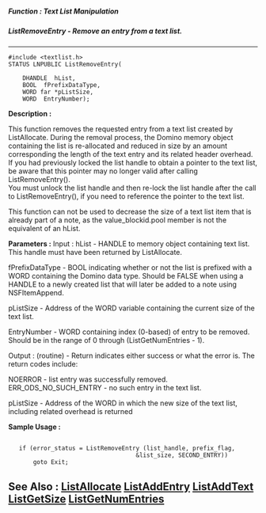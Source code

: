 ##### Function : Text List Manipulation
##### ListRemoveEntry - Remove an entry from a text list.
---
```
#include <textlist.h>
STATUS LNPUBLIC ListRemoveEntry(

	DHANDLE  hList,
	BOOL  fPrefixDataType,
	WORD far *pListSize,
	WORD  EntryNumber);
```
**Description :**

This function removes the requested entry from a text list created by 
ListAllocate.  During the removal process, the Domino memory object containing 
the list is re-allocated and reduced in size by an amount corresponding the 
length of the text entry and its related header overhead.  If you had 
previously locked the list handle to obtain a pointer to the text list, be 
aware that this pointer may no longer valid after calling ListRemoveEntry().   
You must unlock the list handle and then re-lock the list handle after the call 
to ListRemoveEntry(), if you need to reference the pointer to the text list.

This function can not be used to decrease the size of a text list item that is 
already part of a note, as the value_blockid.pool member is not the equivalent 
of an hList.

**Parameters :**
Input :
hList  -  HANDLE to memory object containing text list.  This handle must have been returned by ListAllocate.

fPrefixDataType  -  BOOL indicating whether or not the list is prefixed with a WORD containing the Domino data type.  Should be FALSE when using a HANDLE to a newly created list that will later be added to a note using NSFItemAppend.

pListSize  -  Address of the WORD variable containing the current size of the text list.

EntryNumber  -  WORD containing index (0-based) of entry to be removed.  Should be in the range of 0 through (ListGetNumEntries - 1).

Output :
(routine)  -  Return indicates either success or what the error is. The return codes include:

NOERROR - list entry was successfully removed.
ERR_ODS_NO_SUCH_ENTRY -  no such entry in the text list.


pListSize  -  Address of the WORD in which the new size of the text list, including  related overhead is returned


**Sample Usage :**
```

   if (error_status = ListRemoveEntry (list_handle, prefix_flag,
                                    &list_size, SECOND_ENTRY))
       goto Exit;

```
**See Also :**
[ListAllocate](/reference/Func/ListAllocate)
[ListAddEntry](/reference/Func/ListAddEntry)
[ListAddText](/reference/Func/ListAddText)
[ListGetSize](/reference/Func/ListGetSize)
[ListGetNumEntries](/reference/Func/ListGetNumEntries)
---
